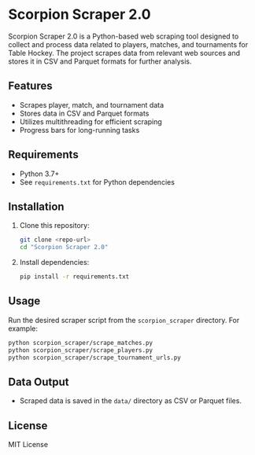 # Scorpion Scraper 2.0

Scorpion Scraper 2.0 is a Python-based web scraping tool designed to collect and process data related to players, matches, and tournaments for Table Hockey. The project scrapes data from relevant web sources and stores it in CSV and Parquet formats for further analysis.

## Features
- Scrapes player, match, and tournament data
- Stores data in CSV and Parquet formats
- Utilizes multithreading for efficient scraping
- Progress bars for long-running tasks

## Requirements
- Python 3.7+
- See `requirements.txt` for Python dependencies

## Installation
1. Clone this repository:
   ```bash
   git clone <repo-url>
   cd "Scorpion Scraper 2.0"
   ```
2. Install dependencies:
   ```bash
   pip install -r requirements.txt
   ```

## Usage
Run the desired scraper script from the `scorpion_scraper` directory. For example:

```bash
python scorpion_scraper/scrape_matches.py
python scorpion_scraper/scrape_players.py
python scorpion_scraper/scrape_tournament_urls.py
```

## Data Output
- Scraped data is saved in the `data/` directory as CSV or Parquet files.

## License
MIT License 